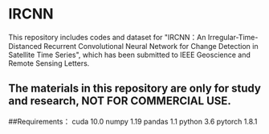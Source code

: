 # IRCNN

This repository includes codes and dataset for "IRCNN：An Irregular-Time-Distanced Recurrent Convolutional Neural Network for Change Detection in Satellite Time Series", which has been submitted to IEEE Geoscience and Remote Sensing Letters.

The materials in this repository are only for study and research, NOT FOR COMMERCIAL USE.
----

##Requirements：
cuda 10.0
numpy 1.19
pandas 1.1
python 3.6
pytorch 1.8.1
